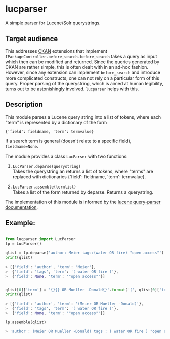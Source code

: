 # lucparser

A simple parser for Lucene/Solr querystrings.

## Target audience

This addresses [CKAN](https://github.com/ckan/ckan) extensions that
implement `IPackageController.before_search`. `before_search` takes a
query as input which then can be modified and returned. Since the
queries generated by CKAN are rather simple, this is often dealt with
in an ad-hoc fashion. However, since any extension can implement
`before_search` and introduce more complicated constructs, one can not
rely on a particular form of this query. Proper parsing of the
querystring, which is aimed at human legibility, turns out to be
astonishingly involved. `lucparser` helps with this.

## Description

This module parses a Lucene query string into a list of tokens,
where each "term" is represented by a dictionary of the form

`{'field': fieldname, 'term': termvalue}`

If a search term is general (doesn't relate to a specific field),
`fieldname=None`.

The module provides a class `LucParser` with two functions:

1. `LucParser.deparse(querystring)`   
    Takes the querystring an returns a list of tokens, where "terms" are
    replaced with dictionaries {'field': fieldname, 'term': termvalue}.

2. `LucParser.assemble(termlist)`   
    Takes a list of the form returned by deparse. Returns a querystring.

The implementation of this module is informed by the
[lucene query-parser documentation](https://lucene.apache.org/core/6_6_0/queryparser/org/apache/lucene/queryparser/classic/package-summary.html#package.description).

## Example:

```python

from lucparser import LucParser
lp = LucParser()

qlist = lp.deparse('author: Meier tags:(water OR fire) "open access"')
print(qlist)

> [{'field': 'author', 'term': 'Meier'},
>  {'field': 'tags', 'term': '( water OR fire )'},
>  {'field': None, 'term': '"open access"'}]


qlist[0]['term'] = '{}{} OR Mueller -Donald{}'.format('(', qlist[0]['term'], ')')
print(qlist)

> [{'field': 'author', 'term': '(Meier OR Mueller -Donald)'},
>  {'field': 'tags', 'term': '( water OR fire )'},
>  {'field': None, 'term': '"open access"'}]

lp.assemble(qlist)

> 'author : (Meier OR Mueller -Donald) tags : ( water OR fire ) "open access"'

```
